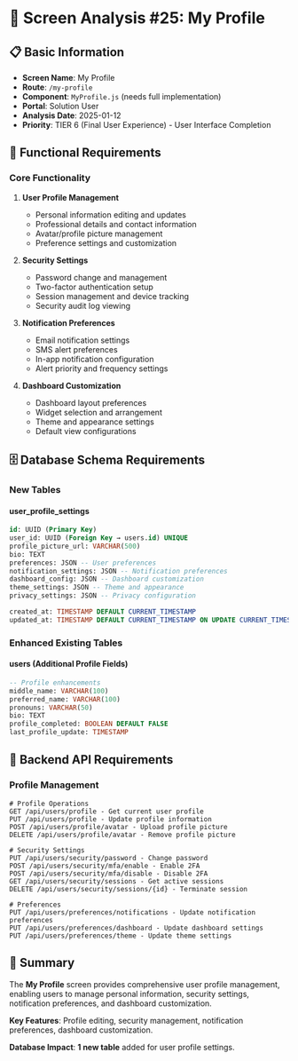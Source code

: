 # 👤 **Screen Analysis #25: My Profile**

## **📋 Basic Information**
- **Screen Name**: My Profile
- **Route**: `/my-profile`
- **Component**: `MyProfile.js` (needs full implementation)
- **Portal**: Solution User
- **Analysis Date**: 2025-01-12
- **Priority**: TIER 6 (Final User Experience) - User Interface Completion

## **🎯 Functional Requirements**

### **Core Functionality**
1. **User Profile Management**
   - Personal information editing and updates
   - Professional details and contact information
   - Avatar/profile picture management
   - Preference settings and customization

2. **Security Settings**
   - Password change and management
   - Two-factor authentication setup
   - Session management and device tracking
   - Security audit log viewing

3. **Notification Preferences**
   - Email notification settings
   - SMS alert preferences
   - In-app notification configuration
   - Alert priority and frequency settings

4. **Dashboard Customization**
   - Dashboard layout preferences
   - Widget selection and arrangement
   - Theme and appearance settings
   - Default view configurations

## **🗄️ Database Schema Requirements**

### **New Tables**

#### **user_profile_settings**
```sql
id: UUID (Primary Key)
user_id: UUID (Foreign Key → users.id) UNIQUE
profile_picture_url: VARCHAR(500)
bio: TEXT
preferences: JSON -- User preferences
notification_settings: JSON -- Notification preferences
dashboard_config: JSON -- Dashboard customization
theme_settings: JSON -- Theme and appearance
privacy_settings: JSON -- Privacy configuration

created_at: TIMESTAMP DEFAULT CURRENT_TIMESTAMP
updated_at: TIMESTAMP DEFAULT CURRENT_TIMESTAMP ON UPDATE CURRENT_TIMESTAMP
```

### **Enhanced Existing Tables**

#### **users** (Additional Profile Fields)
```sql
-- Profile enhancements
middle_name: VARCHAR(100)
preferred_name: VARCHAR(100)
pronouns: VARCHAR(50)
bio: TEXT
profile_completed: BOOLEAN DEFAULT FALSE
last_profile_update: TIMESTAMP
```

## **🔗 Backend API Requirements**

### **Profile Management**
```
# Profile Operations
GET /api/users/profile - Get current user profile
PUT /api/users/profile - Update profile information
POST /api/users/profile/avatar - Upload profile picture
DELETE /api/users/profile/avatar - Remove profile picture

# Security Settings
PUT /api/users/security/password - Change password
POST /api/users/security/mfa/enable - Enable 2FA
POST /api/users/security/mfa/disable - Disable 2FA
GET /api/users/security/sessions - Get active sessions
DELETE /api/users/security/sessions/{id} - Terminate session

# Preferences
PUT /api/users/preferences/notifications - Update notification preferences
PUT /api/users/preferences/dashboard - Update dashboard settings
PUT /api/users/preferences/theme - Update theme settings
```

## **🎉 Summary**

The **My Profile** screen provides comprehensive user profile management, enabling users to manage personal information, security settings, notification preferences, and dashboard customization.

**Key Features**: Profile editing, security management, notification preferences, dashboard customization.

**Database Impact**: **1 new table** added for user profile settings.